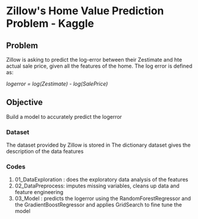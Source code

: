 # Zillow's Home Value Prediction Problem - Kaggle

## Problem
Zillow is asking to predict the log-error between their Zestimate and hte actual sale price, given all the features of the home. The log error is defined as:

  *logerror = log(Zestimate) - log(SalePrice)*

## Objective
Build a model to accurately predict the logerror

### Dataset
The dataset provided by Zillow is stored in 
The dictionary dataset gives the description of the data features

### Codes
1) 01_DataExploration : does the exploratory data analysis of the features
2) 02_DataPreprocess: imputes missing variables, cleans up data and feature engineering
3) 03_Model : predicts the logerror using the RandomForestRegressor and the GradientBoostRegressor and applies GridSearch to fine tune the model
